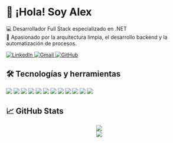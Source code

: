 <!-- Encabezado principal con redes sociales -->

<h1>👋 ¡Hola! Soy Alex</h1>

<p>
💻 Desarrollador Full Stack especializado en .NET<br>
🎯 Apasionado por la arquitectura limpia, el desarrollo backend y la automatización de procesos.
</p>

<p>
  <a href="https://www.linkedin.com/in/alejandroalces/">
    <img src="https://img.shields.io/badge/-LinkedIn-0A66C2?style=flat-square&logo=linkedin&logoColor=white" alt="LinkedIn">
  </a>
  <a href="mailto:tuemail@dominio.com">
    <img src="https://img.shields.io/badge/-Email-D14836?style=flat-square&logo=gmail&logoColor=white" alt="Gmail">
  </a>
  <a href="https://github.com/TU_USUARIO">
    <img src="https://img.shields.io/badge/-GitHub-181717?style=flat-square&logo=github&logoColor=white" alt="GitHub">
  </a>
</p>


## 🛠️ Tecnologías y herramientas

<p>
  <img src="https://img.shields.io/badge/-C%23-239120?style=flat-square&logo=c-sharp&logoColor=white" />
  <img src="https://img.shields.io/badge/-.NET-512BD4?style=flat-square&logo=dotnet&logoColor=white" />
  <img src="https://img.shields.io/badge/-ASP.NET-512BD4?style=flat-square&logo=dotnet&logoColor=white" />
  <img src="https://img.shields.io/badge/-Entity%20Framework-68217A?style=flat-square&logo=.net&logoColor=white" />
  <img src="https://img.shields.io/badge/-SQL%20Server-CC2927?style=flat-square&logo=microsoft-sql-server&logoColor=white" />
  <img src="https://img.shields.io/badge/-Azure-0078D4?style=flat-square&logo=microsoft-azure&logoColor=white" />
  <img src="https://img.shields.io/badge/-Docker-46a2f1?style=flat-square&logo=docker&logoColor=white" />
  <img src="https://img.shields.io/badge/-Kubernetes-326CE5?style=flat-square&logo=kubernetes&logoColor=white" />
  <img src="https://img.shields.io/badge/-HTML5-E34F26?style=flat-square&logo=html5&logoColor=white" />
  <img src="https://img.shields.io/badge/-CSS3-1572B6?style=flat-square&logo=css3&logoColor=white" />
  <img src="https://img.shields.io/badge/-JavaScript-F7DF1E?style=flat-square&logo=javascript&logoColor=black" />
  <img src="https://img.shields.io/badge/-Git-F05032?style=flat-square&logo=git&logoColor=white" />
</p>


## 📈 GitHub Stats

<p align="center">
  <img src="https://github-readme-stats.vercel.app/api?username=alcesdev&show_icons=true&theme=default" />
  <br />
  <img src="https://github-readme-stats.vercel.app/api/top-langs/?username=alcesdev&layout=compact&theme=default" />
</p>
